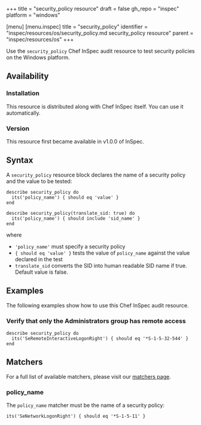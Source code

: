 +++
title = "security_policy resource"
draft = false
gh_repo = "inspec"
platform = "windows"

[menu]
  [menu.inspec]
    title = "security_policy"
    identifier = "inspec/resources/os/security_policy.md security_policy resource"
    parent = "inspec/resources/os"
+++

Use the `security_policy` Chef InSpec audit resource to test security policies on the Windows platform.

## Availability

### Installation

This resource is distributed along with Chef InSpec itself. You can use it automatically.

### Version

This resource first became available in v1.0.0 of InSpec.

## Syntax

A `security_policy` resource block declares the name of a security policy and the value to be tested:

    describe security_policy do
      its('policy_name') { should eq 'value' }
    end

    describe security_policy(translate_sid: true) do
      its('policy_name') { should include 'sid_name' }
    end

where

- `'policy_name'` must specify a security policy
- `{ should eq 'value' }` tests the value of `policy_name` against the value declared in the test
- `translate_sid` converts the SID into human readable SID name if true. Default value is false.

## Examples

The following examples show how to use this Chef InSpec audit resource.

### Verify that only the Administrators group has remote access

    describe security_policy do
      its('SeRemoteInteractiveLogonRight') { should eq '*S-1-5-32-544' }
    end

## Matchers

For a full list of available matchers, please visit our [matchers page](/inspec/matchers/).

### policy_name

The `policy_name` matcher must be the name of a security policy:

    its('SeNetworkLogonRight') { should eq '*S-1-5-11' }
